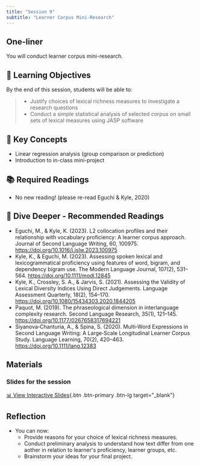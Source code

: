 ```yaml
---
title: "Session 9"
subtitle: "Learner Corpus Mini-Research"
---
```


## One-liner

You will conduct learner corpus mini-research.

## 🎯 Learning Objectives

By the end of this session, students will be able to:

> - Justify choices of lexical richness measures to investigate a research questions
> - Conduct a simple statistical analysis of selected corpus on small sets of lexical measures using JASP software

## 🔑 Key Concepts

- Linear regression analysis (group comparison or prediction)
- Introduction to in-class mini-project

## 📚 Required Readings

- No new reading! (please re-read Eguchi & Kyle, 2020)


## 🌊 Dive Deeper - Recommended Readings

- Eguchi, M., & Kyle, K. (2023). L2 collocation profiles and their relationship with vocabulary proficiency: A learner corpus approach. Journal of Second Language Writing, 60, 100975. https://doi.org/10.1016/j.jslw.2023.100975
- Kyle, K., & Eguchi, M. (2023). Assessing spoken lexical and lexicogrammatical proficiency using features of word, bigram, and dependency bigram use. The Modern Language Journal, 107(2), 531–564. https://doi.org/10.1111/modl.12845
- Kyle, K., Crossley, S. A., & Jarvis, S. (2021). Assessing the Validity of Lexical Diversity Indices Using Direct Judgements. Language Assessment Quarterly, 18(2), 154–170. https://doi.org/10.1080/15434303.2020.1844205
- Paquot, M. (2019). The phraseological dimension in interlanguage complexity research. Second Language Research, 35(1), 121–145. https://doi.org/10.1177/0267658317694221
- Siyanova‐Chanturia, A., & Spina, S. (2020). Multi‐Word Expressions in Second Language Writing: A Large‐Scale Longitudinal Learner Corpus Study. Language Learning, 70(2), 420–463. https://doi.org/10.1111/lang.12383


## Materials

### Slides for the session

<div class="d-flex gap-2 mb-3">
  
[📊 View Interactive Slides](../../slides/session-9.html){.btn .btn-primary .btn-lg target="_blank"} 

</div> 



## Reflection

- You can now:
  - Provide reasons for your choice of lexical richness measures.
  - Conduct preliminary analysis to understand how text differ from one aother in relation to learner's proficiency, learner groups, etc.
  - Brainstorm your ideas for your final project.

<!-- 
<iframe src="session1-intro/slides/slides.html" width="100%" height="600px" frameborder="0"></iframe>

[View slides in fullscreen](session1-intro/slides/slides.html){target="_blank"} -->
